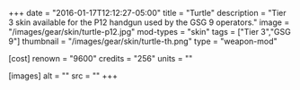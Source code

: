 +++
date = "2016-01-17T12:12:27-05:00"
title = "Turtle"
description = "Tier 3 skin available for the P12 handgun used by the GSG 9 operators."
image = "/images/gear/skin/turtle-p12.jpg"
mod-types = "skin"
tags = ["Tier 3","GSG 9"]
thumbnail = "/images/gear/skin/turtle-th.png"
type = "weapon-mod"

[cost]
  renown = "9600"
  credits = "256"
  units = ""

[images]
  alt = ""
  src = ""
+++

